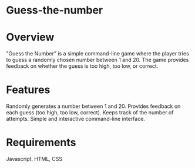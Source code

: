 # Guess-the-number
# Overview
"Guess the Number" is a simple command-line game where the player tries to guess a randomly chosen number between 1 and 20. The game provides feedback on whether the guess is too high, too low, or correct.

# Features
Randomly generates a number between 1 and 20.
Provides feedback on each guess (too high, too low, correct).
Keeps track of the number of attempts.
Simple and interactive command-line interface.
# Requirements
Javascript, HTML, CSS
